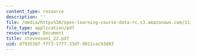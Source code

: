```yaml
---
content_type: resource
description: ''
file: /media/https%3A/open-learning-course-data-rc.s3.amazonaws.com/11-423-information-and-communication-technologies-in-community-development-spring-2004/d793538ffff317f733df9011cac93d03_stevenson1_22.pdf
file_type: application/pdf
resourcetype: Document
title: stevenson1_22.pdf
uid: d793538f-fff3-17f7-33df-9011cac93d03
---
```

